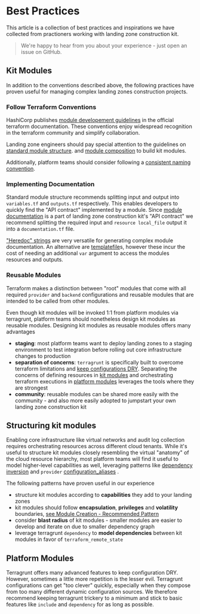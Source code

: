 # Best Practices

This article is a collection of best practices and inspirations we have collected from
practioners working with landing zone construction kit.

> We're happy to hear from you about your experience - just open an issue on GitHub.

## Kit Modules

In addition to the conventions described above, the following practices have proven useful
for managing complex landing zones construction projects.

### Follow Terraform Conventions

HashiCorp publishes [module developement guidelines](https://www.terraform.io/language/modules/develop) in the official
terraform documentation. These conventions enjoy widespread recognition in the terraform community and simplify
collaboration.

Landing zone engineers should pay special attention to the guidelines
on [standard module structure](https://www.terraform.io/language/modules/develop/structure).
and [module composition](https://www.terraform.io/language/modules/develop/composition) to build kit modules.

Additionally, platform teams should consider following a [consistent naming convention](https://www.terraform-best-practices.com/naming).

### Implementing Documentation

Standard module structure recommends splitting input and output into `variables.tf` and `outputs.tf` respectively. This
enables developers to quickly find the "API contract" implemented by a module.
Since [module documentation](../reference/kit-module.md#documentation-output) is a part of landing zone construction kit's "API
contract" we recommend splitting the required input and `resource local_file` output it into a `documentation.tf` file.

["Heredoc" strings](https://www.terraform.io/language/expressions/strings) are very versatile for generating complex
module documentation. An alternative are [templatefile](https://www.terraform.io/language/functions/templatefile)s,
however these incur the cost of needing an additional `var` argument to access the modules resources and outputs.

### Reusable Modules

Terraform makes a distinction between "root" modules that come with all required  `provider` and `backend`
configurations and reusable modules that are intended to be called from other modules.

Even though kit modules will be invoked 1:1 from platform modules via terragrunt, platform teams should nonetheless
design kit modules as reusable modules. Designing kit modules as reusable modules offers many advantages

- **staging**: most platform teams want to deploy landing zones to a staging environment to test integration before
  rolling out core infrastructure changes to production
- **separation of concerns**: `terragrunt` is specifically built to overcome terraform limitations and
  [keep configurations DRY](https://terragrunt.gruntwork.io/docs/getting-started/quick-start/#keep-your-provider-configuration-dry).
  Separating the concerns of defining resources in [kit modules](../reference/kit-module.md) and orchestrating terraform
  executions in [platform modules](../reference/platform-module.md) leverages the tools where they are strongest
- **community**: reusable modules can be shared more easily with the community - and also more easily adopted to
  jumpstart your own landing zone construction kit

## Structuring kit modules

Enabling core infrastructure like virtual networks and audit log collection requires orchestrating resources across
different cloud tenants. While it's useful to structure kit modules closely resembling the virtual "anatomy" of the
cloud resource hierarchy, most platform teams will find it useful to model higher-level capabilities as well, leveraging
patterns like [dependency inversion](https://www.terraform.io/language/modules/develop/composition#dependency-inversion)
and `provider`
[configuration_aliases](https://www.terraform.io/language/providers/configuration#alias-multiple-provider-configurations)
.

The following patterns have proven useful in our experience

- structure kit modules according to **capabilities** they add to your landing zones
- kit modules should follow **encapsulation**, **privileges** and **volatility** boundaries, [see Module Creation - Recommended Pattern](https://learn.hashicorp.com/tutorials/terraform/pattern-module-creation?in=terraform/modules)
- consider **blast radius** of kit modules - smaller modules are easier to develop and iterate on due to smaller dependency graph
- leverage terragrunt `dependency` to **model dependencies** between kit modules in favor of `terraform_remote_state`

## Platform Modules

Terragrunt offers many advanced features to keep configuration DRY. However, sometimes a little more repetition is the
lesser evil. Terragrunt configurations can get "too clever" quickly, especially when they compose from too many
different dynamic configuration sources. We therefore recommend keeping terragrunt trickery to a minimum and stick to
basic features like `include` and `dependency` for as long as possible.
